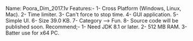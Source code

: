 Name: Poora_Dim_2017.1v
Features:-
1- Cross Platform (Windows, Linux, Mac).
2- Time limiter.
3- Can't force to stop time.
4- GUI application.
5- Simple UI.
6- Size 39.0 KB.
7- Category --> Fun.
8- Source code will be published soon.
Recommend;-
1- Need JDK 8.1 or later.
2- 512 MB RAM.
3- Batter use for x64 PC.
